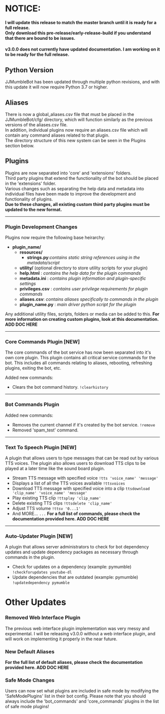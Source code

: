 # NOTICE:
#### I will update this release to match the master branch until it is ready for a full release.<br>Only download this pre-release/early-release-build if you understand that there are bound to be issues.
#### v3.0.0 does not currently have updated documentation. I am working on it to be ready for the full release.

## Python Version
JJMumbleBot has been updated through multiple python revisions,
and with this update it will now require Python 3.7 or higher.

## Aliases
There is now a global_aliases.csv file that must be placed in the JJMumbleBot/cfg/ directory, which will function similarly as the previous versions of the aliases.csv file.<br>
In addition, individual plugins now require an aliases.csv file which will contain any command aliases related to that plugin.<br>
The directory structure of this new system can be seen in the Plugins section below.

## Plugins
Plugins are now separated into 'core' and 'extensions' folders.<br>
Third party plugins that extend the functionality of the bot should be placed in the 'extensions' folder.<br>
Various changes such as separating the help data and metadata into individual files have been made to improve the development and functionality of plugins.<br>
**Due to these changes, all existing custom third party plugins must be updated to the new format.**
<hr>

### Plugin Development Changes
Plugins now require the following base heirarchy:
- **plugin_name/**
   - **resources/**
       - **strings.py**:*contains static string references using in the metadata/script*
   - **utility/** (optional directory to store utility scripts for your plugin)
   - **help.html** : *contains the help data for the plugin commands*
   - **metadata.ini** : *contains plugin information and plugin-specific settings*
   - **privileges.csv** : *contains user privilege requirements for plugin commands*
   - **aliases.csv**: *contains aliases specifically to commands in the plugin*
   - **plugin_name.py** : *main driver python script for the plugin*

Any additional utility files, scripts, folders or media can be added to this.
**For more information on creating custom plugins, look at this documentation. ADD DOC HERE**
<hr>

### Core Commands Plugin [NEW]
The core commands of the bot service has now been separated into it's own core plugin.
This plugin contains all critical service commands for the bot.
This includes all commands relating to aliases, rebooting, refreshing plugins, exiting the bot, etc.

Added new commands:
- Clears the bot command history.
```!clearhistory```
<hr>

### Bot Commands Plugin
Added new commands:
- Removes the current channel if it's created by the bot service.
```!remove```
- Removed 'spam_test' command.
<hr>

### Text To Speech Plugin [NEW]
A plugin that allows users to type messages that can be read out by various TTS voices.
The plugin also allows users to download TTS clips to be played at a later time like the sound board plugin.
- Stream TTS message with specified voice
```!tts 'voice_name' 'message'```
- Displays a list of all the TTS voices available
```!ttsvoices```
- Download TTS message with specified voice into a clip
```ttsdownload 'clip_name' 'voice_name' 'message'```
- Play existing TTS clip
```!ttsplay 'clip_name'```
- Delete existing TTS clips
```!ttsdelete 'clip_name'```
- Adjust TTS volume
```!ttsv '0...1'```
- And MORE...
```...```
**For a full list of commands, please check the documentation provided here. ADD DOC HERE**
<hr>

### Auto-Updater Plugin [NEW]
A plugin that allows server administrators to check for bot dependency updates and update dependency packages as necessary
through commands in the plugin.
- Check for updates on a dependency (example: pymumble)
```!checkforupdates youtube-dl```
- Update dependencies that are outdated (example: pymumble)
```!updatedependency pymumble```

# Other Updates

### Removed Web Interface Plugin
The previous web interface plugin implementation was very messy and experimental.
I will be releasing v3.0.0 without a web interface plugin, and will work on implementing
it properly in the near future.

### New Default Aliases
**For the full list of default aliases, please check the documentation provided here. ADD DOC HERE**

### Safe Mode Changes
Users can now set what plugins are included in safe mode by modifying the 'SafeModePlugins' list in their bot config. 
Please note that you should always include the 'bot_commands' and 'core_commands' plugins in the list of safe mode plugins!
